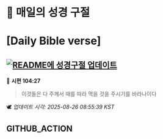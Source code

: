 # 🙏 매일의 성경 구절
# [Daily Bible verse]
## [![README에 성경구절 업데이트](https://github.com/DONGSUKA/first_test/actions/workflows/update-readme-bible.yml/badge.svg)](https://github.com/DONGSUKA/first_test/actions/workflows/update-readme-bible.yml)
<!-- START_BIBLE_VERSE -->
📖 **시편 104:27**
> 이것들은 다 주께서 때를 따라 먹을 것을 주시기를 바라나이다

🕊️ _업데이트 시각: 2025-08-26 08:55:39 KST_
  <!-- END_BIBLE_VERSE -->
## GITHUB_ACTION

